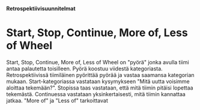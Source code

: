 #### Retrospektiivisuunnitelmat
# Start, Stop, Continue, More of, Less of Wheel

Start, Stop, Continue, More of, Less of Wheel on "pyörä" jonka avulla tiimi antaa palautetta toisilleen. Pyörä koostuu viidestä kategoriasta. Retrospektiivissä tiimiläinen pyörittää pyörää ja vastaa saamansa kategorian mukaan. Start-kategoriassa vastataan kysymykseen "Mitä uutta voisimme aloittaa tekemään?". Stopissa taas vastataan, että mitä tiimin pitäisi lopettaa tekemästä. Continuessa vastataan yksinkertaisesti, mitä tiimin kannattaa jatkaa. "More of" ja "Less of" tarkoittavat 

